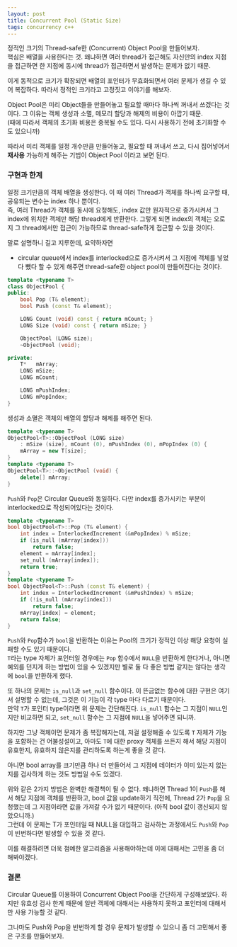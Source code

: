 ```yaml
---
layout: post
title: Concurrent Pool (Static Size)
tags: concurrency c++
---
```


정적인 크기의 Thread-safe한 (Concurrent) Object Pool을 만들어보자.  
핵심은 배열을 사용한다는 것. 왜냐하면 여러 thread가 접근해도 자신만의 index 지점을 접근하면 한 지점에 동시에 thread가 접근하면서 발생하는 문제가 없기 때문.

이게 동적으로 크기가 확장되면 배열의 포인터가 무효화되면서 여러 문제가 생길 수 있어 복잡하다. 따라서 정적인 크기라고 고정짓고 이야기를 해보자.


Object Pool은 미리 Object들을 만들어놓고 필요할 때마다 하나씩 꺼내서 쓰겠다는 것이다. 그 이유는 객체 생성과 소멸, 메모리 할당과 해제의 비용이 아깝기 때문.  
(때에 따라서 객체의 초기화 비용은 중복될 수도 있다. 다시 사용하기 전에 초기화할 수도 있으니까)

따라서 미리 객체를 일정 개수만큼 만들어놓고, 필요할 때 꺼내서 쓰고, 다시 집어넣어서 **재사용** 가능하게 해주는 기법이 Object Pool 이라고 보면 된다.

### 구현과 한계 ###

일정 크기만큼의 객체 배열을 생성한다. 이 때 여러 Thread가 객체를 하나씩 요구할 때, 공유되는 변수는 index 하나 뿐이다.  
즉, 여러 Thread가 객체를 동시에 요청해도, index 값만 원자적으로 증가시켜서 그 index에 위치한 객체만 해당 thread에게 반환한다. 그렇게 되면 index의 객체는 오로지 그 thread에서만 접근이 가능하므로 thread-safe하게 접근할 수 있을 것이다.

말로 설명하니 길고 지루한데, 요약하자면

* circular queue에서 index를 interlocked으로 증가시켜서 그 지점에 객체를 넣었다 뺐다 할 수 있게 해주면 thread-safe한 object pool이 만들어진다는 것이다.

```cpp
template <typename T>
class ObjectPool {
public:
    bool Pop (T& element);
    bool Push (const T& element);

    LONG Count (void) const { return mCount; }
    LONG Size (void) const { return mSize; }

    ObjectPool (LONG size);
    ~ObjectPool (void);

private:
    T*   mArray;
    LONG mSize;
    LONG mCount;

    LONG mPushIndex;
    LONG mPopIndex;
}
```

생성과 소멸은 객체의 배열의 할당과 해제를 해주면 된다.

```cpp
template <typename T>
ObjectPool<T>::ObjectPool (LONG size)
    : mSize (size), mCount (0), mPushIndex (0), mPopIndex (0) {
    mArray = new T[size];
}
template <typename T>
ObjectPool<T>::~ObjectPool (void) {
    delete[] mArray;
}
```

`Push`와 `Pop`은 Circular Queue와 동일하다. 다만 index를 증가시키는 부분이 interlocked으로 작성되어있다는 것이다.

```cpp
template <typename T>
bool ObjectPool<T>::Pop (T& element) {
    int index = InterlockedIncrement (&mPopIndex) % mSize;
    if (is_null (mArray[index]))
        return false;
    element = mArray[index];
    set_null (mArray[index]);
    return true;
}
template <typename T>
bool ObjectPool<T>::Push (const T& element) {
    int index = InterlockedIncrement (&mPushIndex) % mSize;
    if (!is_null (mArray[index]))
        return false;
    mArray[index] = element;
    return false;
}
```

`Push`와 `Pop`함수가 `bool`을 반환하는 이유는 Pool의 크기가 정적인 이상 해당 요청이 실패할 수도 있기 때문이다.  
`T`라는 type 자체가 포인터일 경우에는 `Pop` 함수에서 `NULL`을 반환하게 한다거나, 아니면 예외를 던지게 하는 방법이 있을 수 있겠지만 별로 둘 다 좋은 방법 같지는 않다는 생각에 `bool`을 반환하게 했다.

또 하나의 문제는 `is_null`과 `set_null` 함수이다. 이 뜬금없는 함수에 대한 구현은 여기서 설명할 수 없는데, 그것은 이 기능이 각 type 마다 다르기 때문이다.  
만약 `T`가 포인터 type이라면 위 문제는 간단해진다. `is_null` 함수는 그 지점이 `NULL`인지만 비교하면 되고, `set_null` 함수는 그 지점에 `NULL`을 넣어주면 되니까.

하지만 그냥 객체이면 문제가 좀 복잡해지는데, 저걸 설정해줄 수 있도록 `T` 자체가 기능을 포함하는 건 어불성설이고, 아마도 `T`에 대한 proxy 객체를 쓰든지 해서 해당 지점이 유효한지, 유효하지 않은지를 관리하도록 하는게 좋을 것 같다.

아니면 bool array를 크기만큼 하나 더 만들어서 그 지점에 데이터가 이미 있는지 없는지를 검사하게 하는 것도 방법일 수도 있겠다.

위와 같은 2가지 방법은 완벽한 해결책이 될 수 없다. 왜냐하면 Thread 1이 `Push`를 해서 해당 지점에 객체를 반환하고, bool 값을 update하기 직전에, Thread 2가 `Pop`을 요청했는데 그 지점이라면 값을 가져갈 수가 없기 때문이다. (아직 bool 값이 갱신되지 않았으니까.)  
그런데 이 문제는 T가 포인터일 때 NULL을 대입하고 검사하는 과정에서도 `Push`와 `Pop`이 빈번하다면 발생할 수 있을 것 같다.

이를 해결하려면 더욱 첨예한 알고리즘을 사용해야하는데 이에 대해서는 고민을 좀 더 해봐야겠다.

### 결론 ###

Circular Queue를 이용하여 Concurrent Object Pool을 간단하게 구성해보았다. 하지만 유효성 검사 한계 때문에 일반 객체에 대해서는 사용하지 못하고 포인터에 대해서만 사용 가능할 것 같다.

그나마도 Push와 Pop을 빈번하게 할 경우 문제가 발생할 수 있으니 좀 더 고민해서 좋은 구조를 만들어보자.